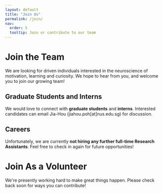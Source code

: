 ```yaml
---
layout: default
title: "Join Us"
permalink: /join/
nav:
  order: 5
  tooltip: Join or contribute to our team
---
```

# Join the Team

We are looking for driven individuals interested in the neuroscience of motivation, learning and curiosity. We hope to hear from you, and welcome you to join our growing team!

## Graduate Students and Interns
We would love to connect with **graduate students** and **interns**. Interested candidates can email Jia-Hou (jiahou.poh[at]nus.edu.sg) for discussion.

## Careers 
Unfortunately, we are currently **not hiring any further full-time Research Assistants**. Feel free to check in again for future opportunities!

# Join As a Volunteer
We're presently working hard to make great things happen. Please check back soon for ways you can contribute!
